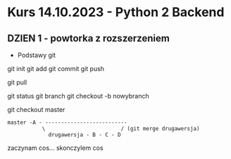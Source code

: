 # Kurs 14.10.2023 - Python 2 Backend

## DZIEN 1 - powtorka z rozszerzeniem

* Podstawy git

git init
git add 
git commit
git push 

git pull

git status
git branch
git checkout -b nowybranch

git checkout master

```
master -A - --------------------------
           \                        / (git merge drugawersja)
		     drugawersja - B - C - D
```

zaczynam cos...
skonczylem cos